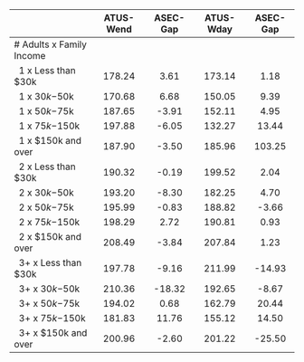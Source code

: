 
|                      |    ATUS-Wend |     ASEC-Gap |    ATUS-Wday |     ASEC-Gap |
| -------------------- | :----------: | :----------: | :----------: | :----------: |
| # Adults x Family Income |              |              |              |              |
| &nbsp;&nbsp;1 x Less than $30k |       178.24 |         3.61 |       173.14 |         1.18 |
| &nbsp;&nbsp;1 x $30k-$50k |       170.68 |         6.68 |       150.05 |         9.39 |
| &nbsp;&nbsp;1 x $50k-$75k |       187.65 |        -3.91 |       152.11 |         4.95 |
| &nbsp;&nbsp;1 x $75k-$150k |       197.88 |        -6.05 |       132.27 |        13.44 |
| &nbsp;&nbsp;1 x $150k and over |       187.90 |        -3.50 |       185.96 |       103.25 |
| &nbsp;&nbsp;2 x Less than $30k |       190.32 |        -0.19 |       199.52 |         2.04 |
| &nbsp;&nbsp;2 x $30k-$50k |       193.20 |        -8.30 |       182.25 |         4.70 |
| &nbsp;&nbsp;2 x $50k-$75k |       195.99 |        -0.83 |       188.82 |        -3.66 |
| &nbsp;&nbsp;2 x $75k-$150k |       198.29 |         2.72 |       190.81 |         0.93 |
| &nbsp;&nbsp;2 x $150k and over |       208.49 |        -3.84 |       207.84 |         1.23 |
| &nbsp;&nbsp;3+ x Less than $30k |       197.78 |        -9.16 |       211.99 |       -14.93 |
| &nbsp;&nbsp;3+ x $30k-$50k |       210.36 |       -18.32 |       192.65 |        -8.67 |
| &nbsp;&nbsp;3+ x $50k-$75k |       194.02 |         0.68 |       162.79 |        20.44 |
| &nbsp;&nbsp;3+ x $75k-$150k |       181.83 |        11.76 |       155.12 |        14.50 |
| &nbsp;&nbsp;3+ x $150k and over |       200.96 |        -2.60 |       201.22 |       -25.50 |

